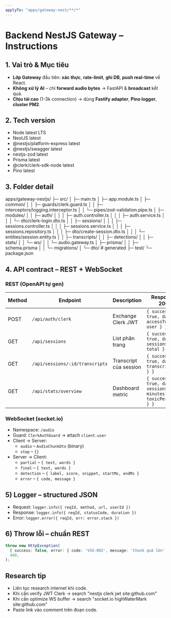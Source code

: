 ```yaml
---
applyTo: "apps/gateway-nest/**/*"
---
```


# Backend NestJS Gateway – Instructions

## 1. Vai trò & Mục tiêu
- **Lớp Gateway** đầu tiên: **xác thực**, **rate-limit**, **ghi DB**, **push real-time** về React.
- **Không xử lý AI** – chỉ **forward audio bytes** → FastAPI & **broadcast** kết quả.
- **Chịu tải cao** (1-3k connection) → dùng **Fastify adapter**, **Pino logger**, **cluster PM2**.

## 2.  Tech version
- Node latest  LTS 
- NestJS latest 
- @nestjs/platform-express latest 
- @nestjs/swagger latest 
- nestjs-zod latest 
- Prisma latest 
- @clerk/clerk-sdk-node latest 
- Pino latest 

## 3. Folder detail
apps/gateway-nestjs/
├─ src/
│  ├─ main.ts
│  ├─ app.module.ts
│  ├─ common/
│  │  ├─ guards/clerk.guard.ts
│  │  ├─ interceptors/logging.interceptor.ts
│  │  └─ pipes/zod-validation.pipe.ts
│  ├─ modules/
│  │  ├─ auth/
│  │  │  ├─ auth.controller.ts
│  │  │  ├─ auth.service.ts
│  │  │  └─ dto/clerk-login.dto.ts
│  │  ├─ sessions/
│  │  │  ├─ sessions.controller.ts
│  │  │  ├─ sessions.service.ts
│  │  │  ├─ sessions.repository.ts
│  │  │  ├─ dto/create-session.dto.ts
│  │  │  └─ entities/session.entity.ts
│  │  ├─ transcripts/
│  │  ├─ detections/
│  │  ├─ stats/
│  │  └─ ws/
│  │     └─ audio.gateway.ts
│  ├─ prisma/
│  │  ├─ schema.prisma
│  │  └─ migrations/
│  └─ dto/              # generated
├─ test/
└─ package.json

## 4. API contract – **REST + WebSocket**
### REST (OpenAPI tự gen)
| Method | Endpoint | Description | Response 200 |
|---|---|---|---|
| POST | `/api/auth/clerk` | Exchange Clerk JWT | `{ success: true, data: { accessToken, user } }` |
| GET | `/api/sessions` | List phân trang | `{ success: true, data: { sessions[], total } }` |
| GET | `/api/sessions/:id/transcripts` | Transcript của session | `{ success: true, data: { transcripts[] } }` |
| GET | `/api/stats/overview` | Dashboard metric | `{ success: true, data: { sessions, minutes, toxicPercent } }` |

### WebSocket (socket.io)
- Namespace: `/audio`
- Guard: `ClerkAuthGuard` → attach `client.user`
- Client → Server:
  - `audio` – `AudioChunkDto` (binary)
  - `stop` – `{}`
- Server → Client:
  - `partial` – `{ text, words }`
  - `final` – `{ text, words }`
  - `detection` – `{ label, score, snippet, startMs, endMs }`
  - `error` – `{ code, message }`

## 5) Logger – **structured JSON**
- Request: `logger.info({ reqId, method, url, userId })`
- Response: `logger.info({ reqId, statusCode, duration })`
- Error: `logger.error({ reqId, err: error.stack })`

## 6) Throw lỗi – **chuẩn REST**
```ts
throw new HttpException(
  { success: false, error: { code: 'VSG-002', message: 'Chunk quá lớn' } },
  400,
);
```

## Research tip
- Liên tục research internet khi code.
- Khi cần verify JWT Clerk → search "nestjs clerk jwt site:github.com"
- Khi cần optimize WS buffer → search "socket.io highWaterMark site:github.com"
- Paste link vào comment trên đoạn code.
```

